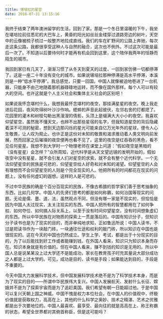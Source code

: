 ```yaml
---
title: 堪培拉的星空
date: 2018-07-31 13:15:16
---
```


我终于结束了两年澳洲留学的生活，回到了家。那是一个冬日里温暖的下午，我坐在堪培拉前往悉尼的大巴车上，黄昏的阳光如丝丝金缕穿过道路旁边的树叶，天空中的云像被梳子梳过一般整齐地拉成直线。我们的车在旷野间的公路上奔驰，每次走这条公路，我都很享受这种人与自然的融合，这次也不例外。不过这次可能是最后一次了。不知道以后要待何时才能再有机会回到这里，这个陪伴我两年的恬静而陌生的城市。

我回到家已有几天了，渐渐习惯了从冬天到夏天的过度，一回到家仿佛一切都停滞了。这是一座二十年没有变化的城市。如果说堪培拉那种停滞是高水平停滞，本溪则是一种“低水平停滞”。我总感觉，只要一回国，中国人就像被迫地卷进了一台机器，只能身不由己地随着那机器碌碌地运转，而不像在国外那样。每个人可以有较大的空间。也许这就是个人主义社会和集体主义社会的区别吧！

如果说我怀念堪村什么，我想我最怀念堪村的夜空，那挂满星星的夜空。晚上我走进后花园，夜风吹得树叶沙沙作响。蟋蟀的声音此起彼伏，左邻右舍的灯都熄了。花园里的灌木和树枝勾勒出黑溲溲的倩影，头顶上是缀满大大小小的夜空。我喜欢仰望星空，虽然我不懂天文，也辨不出那些星宿的名字，但我知道星空的背后隐藏着深不可测的秘密，想到天边那闪烁的星光可能来自亿万光年外的星球，便令人心生敬畏，让人叹为观止。也许正是这份对未知的敬畏和渴求推动着人类文明向前发展，然而回家之后璀璨的夜空便再也看不见了。这里的夜空是红吞吞的黑色，看不见任何星星。我想不到大学时一个物理老师在课堂上问道：“假如夜空是黑暗的（没有星星）会怎样？”众所周知，近代科学是从天文望远镜的发明开始的，假如夜空中没有星星，就不会引发人们对星空的求索，就不会有整个近代科学。一个无法仰望星空的民族是可悲的，仰望星空给人好奇和对未知的渴望。仰望星空的人会有理想而不会仰望星空的人则是个完全现实的人。他把所有的时间都花在现实的问题上，没有任何虚幻的遐想。这样的人是可悲的。

不过中华民族的确是个百分百现实的民族，不像古希腊的哲学家们善于思考抽象的东西，比如几何学。中国人的先贤们思考的都是如何称霸，如何治国等现实的问题。无论是儒、墨、道、法，虽然观点不同，但没有哪一家是不现实的，但恰恰是因为中国人太过现实，太关注现实的东西。中国人把所有的智慧都用在了如何争权、如何夺位、如何搞人际关系上，以至于没有时间仰望星空，没有时间想象虚幻的东西。所以中华民族在对物质的探索上一贯是落后的。中国有知识分子，但知识分子读书也是为了现实的目的，而非单纯地求知，正如鲁迅所说：中国人读书，不过是把读书作为一块敲门砖，一块通往仕途和权利的敲门砖，所以知识在中国也是很现实的。这在今天的中国也仍然成立。学生上学、考试，都是出于十分现实的目的，为了以后能找到好工作或者能赚到钱。在外国人看来，知识只为知识本身而存在。知识本身就是有价值的。但在中国人看来，赚不到钱的知识是无用的。所以中国人总是说某某没上过大学还不是能成功，家长在教育孩子时充其量说大部分成功之人都是上过大学的。可见，成功是目的，读书是手段；如果能达到目的，手段是不重要的。

今天中国大力发展科学技术，但中国发展科学技术绝不是为了科学技术本身，而是为了现实的目的——所谓中华民族伟大复兴。中国人发展航天、发射什么长征、嫦娥并不是为了探索宇宙而是为了追赶美国。我们希望有朝一日能超过他。于是中国可以复兴天朝上国之神威。中国不愧是权力本位社会。在中国人的价值观中，终极价值就是获取权力，高高在上，其他的什么科学之奥妙、技术之精湛、艺术之优雅都是出于次要地位的。中国人最喜欢、最享受、最向往的就是高高在上、称王称霸的状态，希望全世界都对其俯首称臣，但是这可能吗？